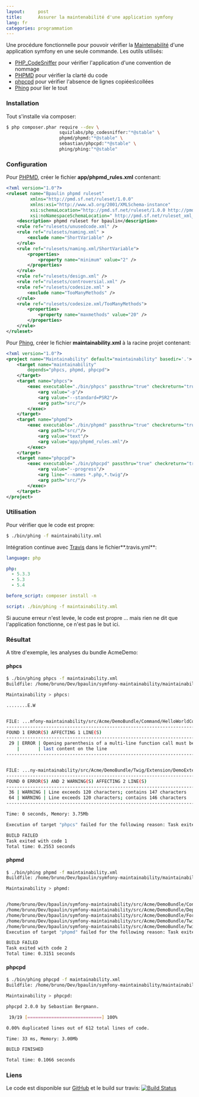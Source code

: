 ```yaml
---
layout:     post
title:      Assurer la maintenabilité d'une application symfony
lang: fr
categories: programmation
---
```


Une procédure fonctionnelle pour pouvoir vérifier la [Maintenabilité] d'une application symfony en une seule commande.
Les outils utilisés:

- [PHP_CodeSniffer] pour vérifier l'application d'une convention de nommage
- [PHPMD] pour vérifier la clarté du code
- [phpcpd] pour vérifier l'absence de lignes copiées\collées
- [Phing] pour lier le tout

### Installation

Tout s'installe via composer:

```bash
$ php composer.phar require --dev \
                    squizlabs/php_codesniffer:"*@stable" \
                    phpmd/phpmd:"*@stable" \
                    sebastian/phpcpd:"*@stable" \
                    phing/phing:"*@stable"
```

### Configuration

Pour [PHPMD], créer le fichier **app/phpmd_rules.xml** contenant:

```xml
<?xml version="1.0"?>
<ruleset name="Bpaulin phpmd ruleset"
         xmlns="http://pmd.sf.net/ruleset/1.0.0"
         xmlns:xsi="http://www.w3.org/2001/XMLSchema-instance"
         xsi:schemaLocation="http://pmd.sf.net/ruleset/1.0.0 http://pmd.sf.net/ruleset_xml_schema.xsd"
         xsi:noNamespaceSchemaLocation=" http://pmd.sf.net/ruleset_xml_schema.xsd">
    <description> phpmd ruleset for bpaulin</description>
    <rule ref="rulesets/unusedcode.xml" />
    <rule ref="rulesets/naming.xml" >
        <exclude name="ShortVariable" />
    </rule>
    <rule ref="rulesets/naming.xml/ShortVariable">
        <properties>
            <property name="minimum" value="2" />
        </properties>
    </rule>
    <rule ref="rulesets/design.xml" />
    <rule ref="rulesets/controversial.xml" />
    <rule ref="rulesets/codesize.xml" >
        <exclude name="TooManyMethods" />
    </rule>
    <rule ref="rulesets/codesize.xml/TooManyMethods">
        <properties>
            <property name="maxmethods" value="20" />
        </properties>
    </rule>
</ruleset>
```

Pour [Phing], créer le fichier **maintainability.xml** à la racine projet contenant:

```xml
<?xml version="1.0"?>
<project name="Maintainability" default="maintainability" basedir='.'>
    <target name="maintainability"
        depends="phpcs, phpmd, phpcpd">
    </target>
    <target name="phpcs">
        <exec executable="./bin/phpcs" passthru="true" checkreturn="true">
            <arg value="-p"/>
            <arg value="--standard=PSR2"/>
            <arg path="src/"/>
        </exec>
    </target>
    <target name="phpmd">
        <exec executable="./bin/phpmd" passthru="true" checkreturn="true">
            <arg path="src/"/>
            <arg value="text"/>
            <arg value="app/phpmd_rules.xml"/>
        </exec>
    </target>
    <target name="phpcpd">
        <exec executable="./bin/phpcpd" passthru="true" checkreturn="true">
            <arg value="--progress"/>
            <arg line="--names *.php,*.twig"/>
            <arg path="src/"/>
        </exec>
    </target>
</project>

```

### Utilisation

Pour vérifier que le code est propre:
```bash
$ ./bin/phing -f maintainability.xml
```

Intégration continue avec [Travis] dans le fichier**.travis.yml**:
```yml
language: php

php:
  - 5.3.3
  - 5.3
  - 5.4

before_script: composer install -n

script: ./bin/phing -f maintainability.xml
```

Si aucune erreur n'est levée, le code est propre ... mais rien ne dit que l'application fonctionne, ce n'est pas le but ici.

### Résultat

A titre d'exemple, les analyses du bundle AcmeDemo:

#### phpcs

```bash
$ ./bin/phing phpcs -f maintainability.xml
Buildfile: /home/bruno/Dev/bpaulin/symfony-maintainability/maintainability.xml

Maintainability > phpcs:

........E.W


FILE: ...mfony-maintainability/src/Acme/DemoBundle/Command/HelloWorldCommand.php
--------------------------------------------------------------------------------
FOUND 1 ERROR(S) AFFECTING 1 LINE(S)
--------------------------------------------------------------------------------
 29 | ERROR | Opening parenthesis of a multi-line function call must be the
    |       | last content on the line
--------------------------------------------------------------------------------


FILE: ...ny-maintainability/src/Acme/DemoBundle/Twig/Extension/DemoExtension.php
--------------------------------------------------------------------------------
FOUND 0 ERROR(S) AND 2 WARNING(S) AFFECTING 2 LINE(S)
--------------------------------------------------------------------------------
 36 | WARNING | Line exceeds 120 characters; contains 147 characters
 64 | WARNING | Line exceeds 120 characters; contains 146 characters
--------------------------------------------------------------------------------

Time: 0 seconds, Memory: 3.75Mb

Execution of target "phpcs" failed for the following reason: Task exited with code 1

BUILD FAILED
Task exited with code 1
Total time: 0.2553 seconds
```

#### phpmd

```bash
$ ./bin/phing phpmd -f maintainability.xml
Buildfile: /home/bruno/Dev/bpaulin/symfony-maintainability/maintainability.xml

Maintainability > phpmd:


/home/bruno/Dev/bpaulin/symfony-maintainability/src/Acme/DemoBundle/Controller/DemoController.php:44    Avoid unused local variables such as '$mailer'.
/home/bruno/Dev/bpaulin/symfony-maintainability/src/Acme/DemoBundle/DependencyInjection/AcmeDemoExtension.php:12    Avoid unused parameters such as '$configs'.
/home/bruno/Dev/bpaulin/symfony-maintainability/src/Acme/DemoBundle/Form/ContactType.php:10 Avoid unused parameters such as '$options'.
/home/bruno/Dev/bpaulin/symfony-maintainability/src/Acme/DemoBundle/Twig/Extension/DemoExtension.php:59Avoid variables with short names like $r. Configured minimum length is 2.
/home/bruno/Dev/bpaulin/symfony-maintainability/src/Acme/DemoBundle/Twig/Extension/DemoExtension.php:60Avoid variables with short names like $m. Configured minimum length is 2.
Execution of target "phpmd" failed for the following reason: Task exited with code 2

BUILD FAILED
Task exited with code 2
Total time: 0.3151 seconds
```

#### phpcpd

```bash
$ ./bin/phing phpcpd -f maintainability.xml
Buildfile: /home/bruno/Dev/bpaulin/symfony-maintainability/maintainability.xml

Maintainability > phpcpd:

phpcpd 2.0.0 by Sebastian Bergmann.

 19/19 [============================] 100%

0.00% duplicated lines out of 612 total lines of code.

Time: 33 ms, Memory: 3.00Mb

BUILD FINISHED

Total time: 0.1066 seconds
```

### Liens
Le code est disponible sur [GitHub](https://github.com/bpaulin/symfony-maintenability) et le build sur travis: [![Build Status](https://travis-ci.org/bpaulin/symfony-maintenability.png?branch=master)](https://travis-ci.org/bpaulin/symfony-maintenability)

[Travis]: https://travis-ci.org/
[Maintenabilité]: http://fr.wikipedia.org/wiki/Maintenabilit%C3%A9
[PHPMD]: http://phpmd.org/
[phpcpd]: https://github.com/sebastianbergmann/phpcpd
[PHP_CodeSniffer]: https://github.com/squizlabs/PHP_CodeSniffer
[Phing]: http://www.phing.info
